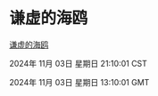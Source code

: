 # 谦虚的海鸥
[谦虚的海鸥](http://219.139.197.74:56308/qxdho/course/base/hotlink/index.php)

2024年 11月 03日 星期日 21:10:01 CST

2024年 11月 03日 星期日 13:10:01 GMT
